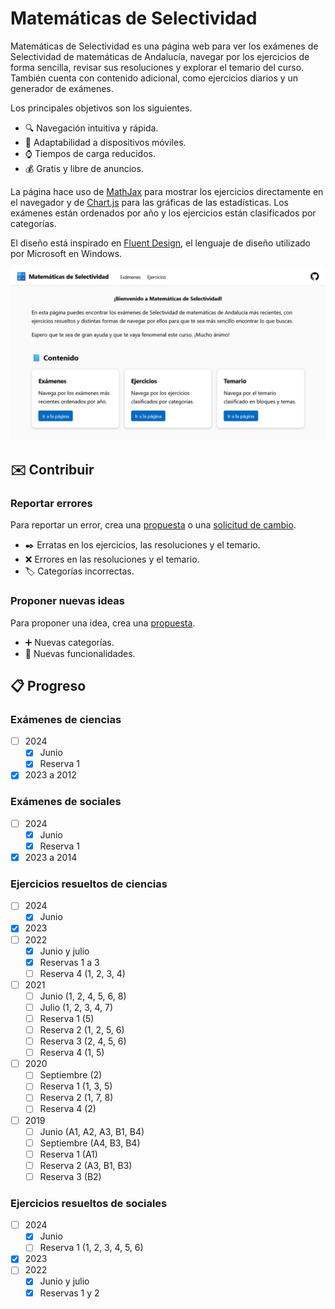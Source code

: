 # Matemáticas de Selectividad

Matemáticas de Selectividad es una página web para ver los exámenes de Selectividad de matemáticas de Andalucía, navegar por los ejercicios de forma sencilla, revisar sus resoluciones y explorar el temario del curso.
También cuenta con contenido adicional, como ejercicios diarios y un generador de exámenes.

Los principales objetivos son los siguientes.

- 🔍 Navegación intuitiva y rápida.
- 📱 Adaptabilidad a dispositivos móviles.
- ⌚ Tiempos de carga reducidos.
- 💰 Gratis y libre de anuncios.

La página hace uso de [MathJax](https://www.mathjax.org/) para mostrar los ejercicios directamente en el navegador y de [Chart.js](https://www.chartjs.org/) para las gráficas de las estadísticas.
Los exámenes están ordenados por año y los ejercicios están clasificados por categorías.

El diseño está inspirado en [Fluent Design](https://fluent2.microsoft.design), el lenguaje de diseño utilizado por Microsoft en Windows.

![Captura de pantalla](img/screenshot.jpg)

## ✉️ Contribuir

### Reportar errores
Para reportar un error, crea una [propuesta](https://github.com/DanielSevillano/matematicas-selectividad/issues) o una [solicitud de cambio](https://github.com/DanielSevillano/matematicas-selectividad/pulls).

- ✒️ Erratas en los ejercicios, las resoluciones y el temario.
- ❌ Errores en las resoluciones y el temario.
- 🏷️ Categorías incorrectas.

### Proponer nuevas ideas
Para proponer una idea, crea una [propuesta](https://github.com/DanielSevillano/matematicas-selectividad/issues).

- ➕ Nuevas categorías.
- 🚀 Nuevas funcionalidades.

## 📋 Progreso

### Exámenes de ciencias
- [ ] 2024
    - [x] Junio
    - [x] Reserva 1
- [x] 2023 a 2012

### Exámenes de sociales
- [ ] 2024
    - [x] Junio
    - [x] Reserva 1
- [x] 2023 a 2014

### Ejercicios resueltos de ciencias
- [ ] 2024
    - [x] Junio
- [x] 2023
- [ ] 2022
    - [x] Junio y julio
    - [x] Reservas 1 a 3
    - [ ] Reserva 4 (1, 2, 3, 4)
- [ ] 2021
    - [ ] Junio (1, 2, 4, 5, 6, 8)
    - [ ] Julio (1, 2, 3, 4, 7)
    - [ ] Reserva 1 (5)
    - [ ] Reserva 2 (1, 2, 5, 6)
    - [ ] Reserva 3 (2, 4, 5, 6)
    - [ ] Reserva 4 (1, 5)
- [ ] 2020
    - [ ] Septiembre (2)
    - [ ] Reserva 1 (1, 3, 5)
    - [ ] Reserva 2 (1, 7, 8)
    - [ ] Reserva 4 (2)
- [ ] 2019
    - [ ] Junio (A1, A2, A3, B1, B4)
    - [ ] Septiembre (A4, B3, B4)
    - [ ] Reserva 1 (A1)
    - [ ] Reserva 2 (A3, B1, B3)
    - [ ] Reserva 3 (B2)

### Ejercicios resueltos de sociales
- [ ] 2024
    - [x] Junio
    - [ ] Reserva 1 (1, 2, 3, 4, 5, 6)
- [x] 2023
- [ ] 2022
    - [x] Junio y julio
    - [x] Reservas 1 y 2